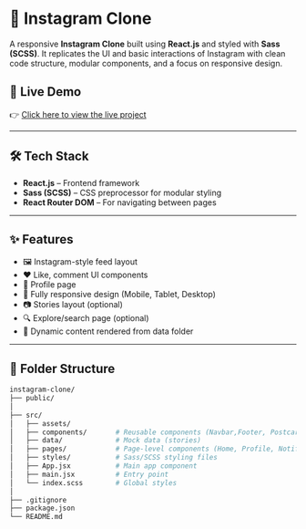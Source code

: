 # 📸 Instagram Clone

A responsive **Instagram Clone** built using **React.js** and styled with **Sass (SCSS)**. It replicates the UI and basic interactions of Instagram with clean code structure, modular components, and a focus on responsive design.

## 🚀 Live Demo

👉 [Click here to view the live project](https://Jaldeep223.github.io/Instagram-Clone)

---

## 🛠️ Tech Stack

- **React.js** – Frontend framework
- **Sass (SCSS)** – CSS preprocessor for modular styling
- **React Router DOM** – For navigating between pages

---

## ✨ Features

- 🖼️ Instagram-style feed layout
- ❤️ Like, comment UI components
- 👤 Profile page
- 📱 Fully responsive design (Mobile, Tablet, Desktop)
- 📷 Stories layout (optional)
- 🔍 Explore/search page (optional)
- 🔄 Dynamic content rendered from data folder

---

## 📂 Folder Structure

```bash
instagram-clone/
├── public/
│
├── src/
│   ├── assets/           
│   ├── components/       # Reusable components (Navbar,Footer, Postcard)
│   ├── data/             # Mock data (stories)
│   ├── pages/            # Page-level components (Home, Profile, Notification, message, etc.)
│   ├── styles/           # Sass/SCSS styling files
│   ├── App.jsx           # Main app component
│   ├── main.jsx          # Entry point
│   └── index.scss        # Global styles
│
├── .gitignore
├── package.json
└── README.md
